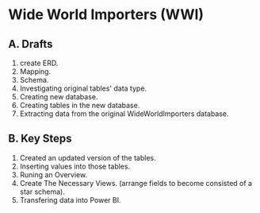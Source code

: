 # Wide World Importers (WWI)
## A. Drafts
1. create ERD.
2. Mapping.
3. Schema.
4. Investigating original tables' data type.
5. Creating new database.
6. Creating tables in the new database.
7. Extracting data from the original WideWorldImporters database.
## B. Key Steps
1. Created an updated version of the tables.
2. Inserting values into those tables.
3. Runing an Overview.
4. Create The Necessary Views. (arrange fields to become consisted of a star schema).
5. Transfering data into Power BI.

